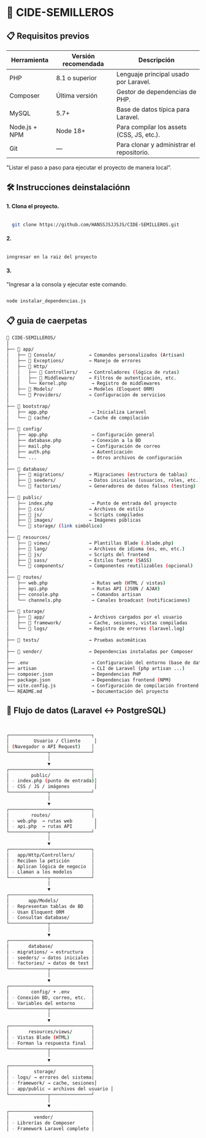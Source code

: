 # 🌿 CIDE-SEMILLEROS

## 📋 Requisitos previos

| Herramienta     | Versión recomendada | Descripción |
|-----------------|---------------------|--------------|
| PHP             | 8.1 o superior      | Lenguaje principal usado por Laravel. |
| Composer        | Última versión      | Gestor de dependencias de PHP. |
| MySQL           | 5.7+                | Base de datos típica para Laravel. |
| Node.js + NPM   | Node 18+            | Para compilar los assets (CSS, JS, etc.). |
| Git             | —                   | Para clonar y administrar el repositorio. |


"Listar el paso a paso para ejecutar el proyecto de manera local".

## 🛠️ Instrucciones deinstalaciónn

#### 1. Clona el proyecto.

```bash

  git clone https://github.com/HANSSJSJJSJS/CIDE-SEMILLEROS.git

```

#### 2. 

```bash

inngresar en la raiz del proyecto

```

#### 3. 

 "Ingresar a la consola y ejecutar este comando. 

```bash

node instalar_dependencias.js

```







## 📋 guia de caerpetas 
```bash
📁 CIDE-SEMILLEROS/
│
├── 📁 app/
│   ├── 📁 Console/            → Comandos personalizados (Artisan)
│   ├── 📁 Exceptions/         → Manejo de errores
│   ├── 📁 Http/
│   │   ├── 📁 Controllers/    → Controladores (lógica de rutas)
│   │   ├── 📁 Middleware/     → Filtros de autenticación, etc.
│   │   └── Kernel.php         → Registro de middlewares
│   ├── 📁 Models/             → Modelos (Eloquent ORM)
│   └── 📁 Providers/          → Configuración de servicios
│
├── 📁 bootstrap/
│   ├── app.php                → Inicializa Laravel
│   └── 📁 cache/              → Cache de compilación
│
├── 📁 config/
│   ├── app.php                → Configuración general
│   ├── database.php           → Conexión a la BD
│   ├── mail.php               → Configuración de correo
│   ├── auth.php               → Autenticación
│   └── ...                    → Otros archivos de configuración
│
├── 📁 database/
│   ├── 📁 migrations/         → Migraciones (estructura de tablas)
│   ├── 📁 seeders/            → Datos iniciales (usuarios, roles, etc.)
│   └── 📁 factories/          → Generadores de datos falsos (testing)
│
├── 📁 public/
│   ├── index.php              → Punto de entrada del proyecto
│   ├── 📁 css/                → Archivos de estilo
│   ├── 📁 js/                 → Scripts compilados
│   ├── 📁 images/             → Imágenes públicas
│   └── 📁 storage/ (link simbólico)
│
├── 📁 resources/
│   ├── 📁 views/              → Plantillas Blade (.blade.php)
│   ├── 📁 lang/               → Archivos de idioma (es, en, etc.)
│   ├── 📁 js/                 → Scripts del frontend
│   ├── 📁 sass/               → Estilos fuente (SASS)
│   └── 📁 components/         → Componentes reutilizables (opcional)
│
├── 📁 routes/
│   ├── web.php                → Rutas web (HTML / vistas)
│   ├── api.php                → Rutas API (JSON / AJAX)
│   ├── console.php            → Comandos artisan
│   └── channels.php           → Canales broadcast (notificaciones)
│
├── 📁 storage/
│   ├── 📁 app/                → Archivos cargados por el usuario
│   ├── 📁 framework/          → Cache, sesiones, vistas compiladas
│   └── 📁 logs/               → Registro de errores (laravel.log)
│
├── 📁 tests/                  → Pruebas automáticas
│
├── 📁 vendor/                 → Dependencias instaladas por Composer
│
├── .env                       → Configuración del entorno (base de datos, mail, etc.)
├── artisan                    → CLI de Laravel (php artisan ...)
├── composer.json              → Dependencias PHP
├── package.json               → Dependencias frontend (NPM)
├── vite.config.js             → Configuración de compilación frontend
└── README.md                  → Documentación del proyecto

```


## 🧩 Flujo de datos (Laravel ↔ PostgreSQL)
```bash


┌──────────────────────────────┐
│         Usuario / Cliente     │
│ (Navegador o API Request)    │
└──────────────┬───────────────┘
               │
               ▼
┌──────────────────────────────┐
│        public/               │
│ - index.php (punto de entrada)│
│ - CSS / JS / imágenes         │
└──────────────┬───────────────┘
               │
               ▼
┌──────────────────────────────┐
│        routes/               │
│ - web.php  → rutas web        │
│ - api.php  → rutas API        │
└──────────────┬───────────────┘
               │
               ▼
┌──────────────────────────────┐
│   app/Http/Controllers/      │
│ - Reciben la petición        │
│ - Aplican lógica de negocio  │
│ - Llaman a los modelos       │
└──────────────┬───────────────┘
               │
               ▼
┌──────────────────────────────┐
│       app/Models/            │
│ - Representan tablas de BD   │
│ - Usan Eloquent ORM          │
│ - Consultan database/        │
└──────────────┬───────────────┘
               │
               ▼
┌──────────────────────────────┐
│       database/              │
│ - migrations/ → estructura   │
│ - seeders/ → datos iniciales │
│ - factories/ → datos de test │
└──────────────┬───────────────┘
               │
               ▼
┌──────────────────────────────┐
│        config/ + .env        │
│ - Conexión BD, correo, etc.  │
│ - Variables del entorno      │
└──────────────┬───────────────┘
               │
               ▼
┌──────────────────────────────┐
│       resources/views/       │
│ - Vistas Blade (HTML)        │
│ - Forman la respuesta final  │
└──────────────┬───────────────┘
               │
               ▼
┌──────────────────────────────┐
│         storage/             │
│ - logs/ → errores del sistema│
│ - framework/ → cache, sesiones│
│ - app/public → archivos del usuario │
└──────────────┬───────────────┘
               │
               ▼
┌──────────────────────────────┐
│         vendor/              │
│ - Librerías de Composer      │
│ - Framework Laravel completo │
